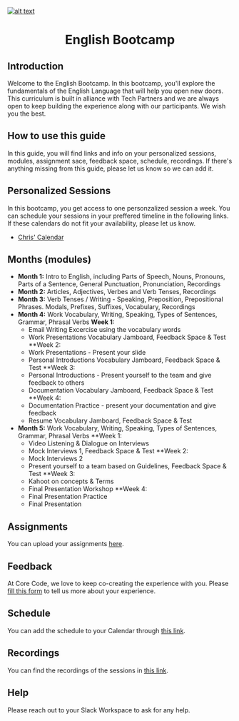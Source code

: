 <a href="https://www.core-code.io/">

![alt text](https://uploads-ssl.webflow.com/5eb2f56932c3562feab232e3/5f73550d00249e7e96c9f3de_Logo.png "corecodeio")

</a>

<h1 align="center">English Bootcamp</h1>

## Introduction
<p>Welcome to the English Bootcamp. In this bootcamp, you'll explore the fundamentals of the English Language that will help you open new doors. This curriculum is built in alliance with Tech Partners and we are always open to keep building the experience along with our participants. We wish you the best. </p>

## How to use this guide
<p>In this guide, you will find links and info on your personalized sessions, modules, assignment sace, feedback space, schedule, recordings. If there's anything missing from this guide, please let us know so we can add it. </p>

## Personalized Sessions
In this bootcamp, you get access to one personzalized session a week. You can schedule your sessions in your preffered timeline in the following links. If these calendars do not fit your availability, please let us know.
- [Chris' Calendar](https://calendly.com/chriscorecode/60min)

## Months (modules)
* **Month 1:** Intro to English, including Parts of Speech, Nouns, Pronouns, Parts of a Sentence, General Punctuation, Pronunciation, Recordings
* **Month 2:** Articles, Adjectives, Verbes and Verb Tenses, Recordings
* **Month 3:** Verb Tenses / Writing - Speaking, Preposition, Prepositional Phrases. Modals, Prefixes, Suffixes, Vocabulary, Recordings
* **Month 4:** Work Vocabulary, Writing, Speaking, Types of Sentences, Grammar, Phrasal Verbs
**Week 1:**
  - Email Writing Excercise using the vocabulary words
  - Work Presentations Vocabulary Jamboard, Feedback Space & Test
**Week 2: 
  - Work Presentations - Present your slide
  - Personal Introductions Vocabulary Jamboard, Feedback Space & Test
**Week 3: 
  - Personal Introductions - Present yourself to the team and give feedback to others
  - Documentation Vocabulary Jamboard, Feedback Space & Test
**Week 4: 
  - Documentation Practice - present your documentation and give feedback
  - Resume Vocabulary Jamboard, Feedback Space & Test
* **Month 5:** Work Vocabulary, Writing, Speaking, Types of Sentences, Grammar, Phrasal Verbs
**Week 1:
  - Video Listening & Dialogue on Interviews
  - Mock Interviews 1, Feedback Space & Test
**Week 2:
  - Mock Interviews 2
  - Present yourself to a team based on Guidelines, Feedback Space & Test
**Week 3:
  - Kahoot on concepts & Terms
  - Final Presentation Workshop
**Week 4:
  - Final Presentation Practice
  - Final Presentation

## Assignments
You can upload your assignments [here](https://drive.google.com/drive/folders/1WqhTPNE3rZiwCaWQ7h_FG5WeZaDJs5s9?usp=sharing).

## Feedback
At Core Code, we love to keep co-creating the experience with you. Please [fill this form](https://aplica.typeform.com/to/yrWuI78T) to tell us more about your experience.

## Schedule
You can add the schedule to your Calendar through [this link](https://calendar.google.com/calendar/u/1?cid=Y19hM3U4cTUwZHZlcTdrYXUybGxzZ3Z2MTBqMEBncm91cC5jYWxlbmRhci5nb29nbGUuY29t).

## Recordings
You can find the recordings of the sessions in [this link](https://drive.google.com/drive/folders/1LlumKkwFpXGX9ITbCGI9tNlBWcrxP7rK?usp=sharing).

## Help
Please reach out to your Slack Workspace to ask for any help.

